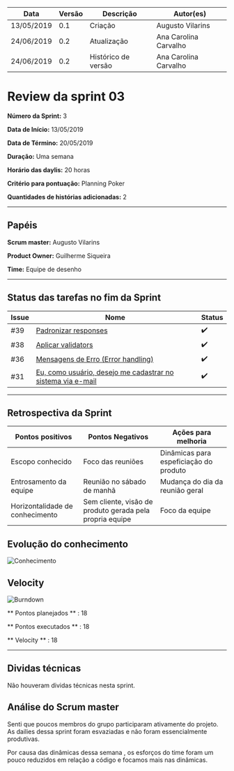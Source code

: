 | **Data** | **Versão** | **Descrição** | **Autor(es)** |
|---|---|---|---|
| 13/05/2019 | 0.1 | Criação | Augusto Vilarins |
| 24/06/2019 | 0.2 | Atualização | Ana Carolina Carvalho |
| 24/06/2019 | 0.2 | Histórico de versão | Ana Carolina Carvalho |

# Review da sprint 03
**Número da Sprint:** 3

**Data de Início:** 13/05/2019

**Data de Término:** 20/05/2019

**Duração:** Uma semana

**Horário das daylis:** 20 horas

**Critério para pontuação:** Planning Poker

**Quantidades de histórias adicionadas:** 2

----

## Papéis

**Scrum master:** Augusto Vilarins

**Product Owner:** Guilherme Siqueira

**Time:** Equipe de desenho

----


## Status das tarefas no fim da Sprint

|Issue|Nome|Status|
|-----|----|-----|
|#39|[Padronizar responses](https://github.com/conosco/conosco-api/issues/39)| :heavy_check_mark: |
|#38|[Aplicar validators ](https://github.com/conosco/conosco-api/issues/38)| :heavy_check_mark: |
|#36|[Mensagens de Erro (Error handling)](https://github.com/conosco/conosco-api/issues/36)| :heavy_check_mark: |
|#31|[Eu, como usuário, desejo me cadastrar no sistema via e-mail]()| :heavy_check_mark: |
----

## Retrospectiva da Sprint

|Pontos positivos|Pontos Negativos|Ações para melhoria|
|------|------------|----------|
|Escopo conhecido | Foco das reuniões | Dinâmicas para espeficiação do produto|
|Entrosamento da equipe | Reunião no sábado de manhã | Mudança do dia da reunião geral |
|Horizontalidade de conhecimento |Sem cliente, visão de produto gerada pela propria equipe | Foco da equipe |

## Evolução do conhecimento

![Conhecimento](https://i.imgur.com/wPabFFC.png)

## Velocity

![Burndown](https://i.imgur.com/dJo0CrS.png)

** Pontos planejados ** : 18

** Pontos executados ** : 18

** Velocity ** : 18

----

## Dividas técnicas

Não houveram dividas técnicas nesta sprint.

## Análise do Scrum master

Senti que poucos membros do grupo participaram ativamente do projeto. As dailies dessa sprint foram esvaziadas e não foram essencialmente produtivas.

Por causa das dinâmicas dessa semana , os esforços do time foram um pouco reduzidos em relação a código e focamos mais nas dinâmicas.
